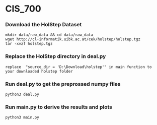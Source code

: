 # CIS_700
### Download the HolStep Dataset
```
mkdir data/raw_data && cd data/raw_data
wget http://cl-informatik.uibk.ac.at/cek/holstep/holstep.tgz
tar -xvzf holstep.tgz
```

### Replace the HolStep directory in deal.py
```
replace  "source_dir = 'D:\Download\holstep'" in main function to 
your downloaded holstep folder
```

### Run deal.py to get the preprossed numpy files
```
python3 deal.py
```


### Run main.py to derive the results and plots
```
python3 main.py
```


